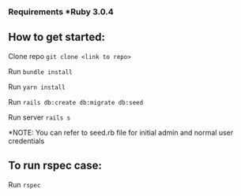 ### Requirements *Ruby 3.0.4

## How to get started:

Clone repo `git clone <link to repo>`

Run `bundle install`

Run `yarn install`

Run `rails db:create db:migrate db:seed`

Run server `rails s`

*NOTE: You can refer to seed.rb file for initial admin and normal user credentials


## To run rspec case:

Run `rspec`
